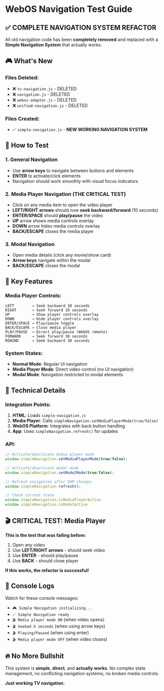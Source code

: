 # WebOS Navigation Test Guide

## ✅ COMPLETE NAVIGATION SYSTEM REFACTOR

All old navigation code has been **completely removed** and replaced with a **Simple Navigation System** that actually works.

## 🎮 What's New

### Files Deleted:
- ❌ `tv-navigation.js` - DELETED
- ❌ `navigation.js` - DELETED  
- ❌ `webos-adapter.js` - DELETED
- ❌ `unified-navigation.js` - DELETED

### Files Created:
- ✅ `simple-navigation.js` - **NEW WORKING NAVIGATION SYSTEM**

## 🎯 How to Test

### 1. General Navigation
- Use **arrow keys** to navigate between buttons and elements
- **ENTER** to activate/click elements
- Navigation should work smoothly with visual focus indicators

### 2. Media Player Navigation (THE CRITICAL TEST)
- Click on any media item to open the video player
- **LEFT/RIGHT arrows** should now **seek backward/forward** (10 seconds)
- **ENTER/SPACE** should **play/pause** the video
- **UP** arrow shows media controls overlay
- **DOWN** arrow hides media controls overlay
- **BACK/ESCAPE** closes the media player

### 3. Modal Navigation
- Open media details (click any movie/show card)
- **Arrow keys** navigate within the modal
- **BACK/ESCAPE** closes the modal

## 🚀 Key Features

### Media Player Controls:
```
LEFT        → Seek backward 10 seconds
RIGHT       → Seek forward 10 seconds  
UP          → Show player controls overlay
DOWN        → Hide player controls overlay
ENTER/SPACE → Play/pause toggle
BACK/ESCAPE → Close media player
PLAY/PAUSE  → Direct play/pause (WebOS remote)
FORWARD     → Seek forward 30 seconds
REWIND      → Seek backward 30 seconds
```

### System States:
- **Normal Mode**: Regular UI navigation
- **Media Player Mode**: Direct video control (no UI navigation)
- **Modal Mode**: Navigation restricted to modal elements

## 🔧 Technical Details

### Integration Points:
1. **HTML**: Loads `simple-navigation.js`
2. **Media Player**: Calls `simpleNavigation.setMediaPlayerMode(true/false)`
3. **WebOS Platform**: Integrates with back button handling
4. **App**: Uses `simpleNavigation.refresh()` for updates

### API:
```javascript
// Activate/deactivate media player mode
window.simpleNavigation.setMediaPlayerMode(true/false);

// Activate/deactivate modal mode  
window.simpleNavigation.setModalMode(true/false);

// Refresh navigation after DOM changes
window.simpleNavigation.refresh();

// Check current state
window.simpleNavigation.isMediaPlayerActive
window.simpleNavigation.isModalActive
```

## 🎬 CRITICAL TEST: Media Player

**This is the test that was failing before:**

1. Open any video
2. Use **LEFT/RIGHT arrows** - should seek video
3. Use **ENTER** - should play/pause
4. Use **BACK** - should close player

**If this works, the refactor is successful!**

## 📝 Console Logs

Watch for these console messages:
- `🎮 Simple Navigation initializing...`
- `✅ Simple Navigation ready`
- `🎬 Media player mode ON` (when video opens)
- `🎬 Seeked X seconds` (when using arrow keys)
- `🎬 Playing/Paused` (when using enter)
- `🎬 Media player mode OFF` (when video closes)

## 🔥 No More Bullshit

This system is **simple**, **direct**, and **actually works**. No complex state management, no conflicting navigation systems, no broken media controls.

**Just working TV navigation.** 